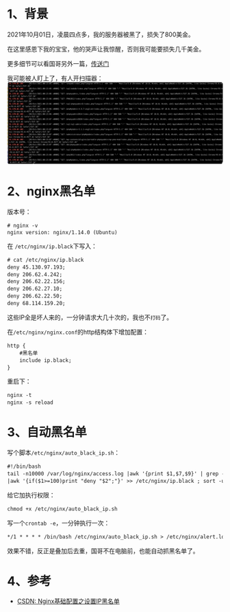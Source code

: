 # 1、背景
2021年10月01日，凌晨四点多，我的服务器被黑了，损失了800美金。

在这里感恩下我的宝宝，他的哭声让我惊醒，否则我可能要损失几千美金。

更多细节可以看国哥另外一篇，[传送门](https://fatpo.github.io/#/我干运维那些事/django服务器IP限流的最佳实践)

我可能被人盯上了，有人开扫描器：
![](.nginx服务器IP黑名单的最佳实践_images/f0602817.png)

# 2、nginx黑名单
版本号：
```
# nginx -v
nginx version: nginx/1.14.0 (Ubuntu)
```
在 `/etc/nginx/ip.black`下写入：
```dtd
# cat /etc/nginx/ip.black
deny 45.130.97.193;
deny 206.62.4.242;
deny 206.62.22.156;
deny 206.62.27.10;
deny 206.62.22.50;
deny 68.114.159.20;
```
这些IP全是坏人来的，一分钟请求大几十次的，我也不`打码`了。

在`/etc/nginx/nginx.conf`的http结构体下增加配置：
```dtd
http {
    #黑名单
    include ip.black;
}
```

重启下：
```dtd
nginx -t
nginx -s reload
```

# 3、自动黑名单
写个脚本`/etc/nginx/auto_black_ip.sh`：
```dtd
#!/bin/bash
tail -n10000 /var/log/nginx/access.log |awk '{print $1,$7,$9}' | grep -i -v -E "google|yahoo|baidu|msnbot|FeedSky|sogou|360|bing|soso|403|api" | awk '{print  $1}' | sort | uniq -c | sort -rn \
|awk '{if($1>=100)print "deny "$2";"}' >> /etc/nginx/ip.black ; sort -u /etc/nginx/ip.black  -o /etc/nginx/ip.black ; /usr/sbin/nginx  -s reload
```
给它加执行权限：
```dtd
chmod +x /etc/nginx/auto_black_ip.sh
```

写一个`crontab -e`，一分钟执行一次：
```dtd
*/1 * * * * /bin/bash /etc/nginx/auto_black_ip.sh > /etc/nginx/alert.log 2>&1
```

效果不错，反正是叠加后去重，国哥不在电脑前，也能自动抓黑名单了。

# 4、参考

* [CSDN: Nginx基础配置之设置IP黑名单](https://blog.csdn.net/snow____man/article/details/83545922)
